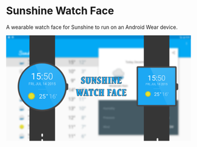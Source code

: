 # Sunshine Watch Face
A wearable watch face for Sunshine to run on an Android Wear device.

<center><img src="https://github.com/jkozh/sunshine-wear/blob/master/art/mocks.png" /></center>
